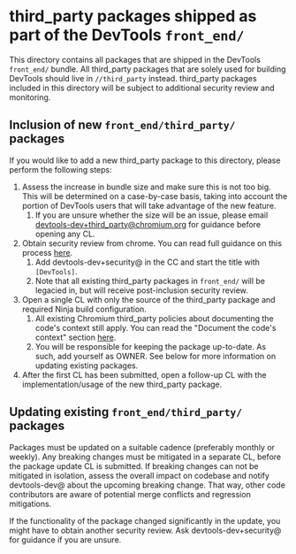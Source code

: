 # third_party packages shipped as part of the DevTools `front_end/`

This directory contains all packages that are shipped in the DevTools `front_end/` bundle.
All third_party packages that are solely used for building DevTools should live in `//third_party` instead.
third_party packages included in this directory will be subject to additional security review and monitoring.

## Inclusion of new `front_end/third_party/` packages

If you would like to add a new third_party package to this directory, please perform the following steps:

1. Assess the increase in bundle size and make sure this is not too big.
This will be determined on a case-by-case basis, taking into account the portion of DevTools users that will take advantage of the new feature.
    1. If you are unsure whether the size will be an issue, please email devtools-dev+third_party@chromium.org for guidance before opening any CL.
1. Obtain security review from chrome. You can read full guidance on this process [here](https://www.chromium.org/Home/chromium-security/security-reviews).
    1. Add devtools-dev+security@ in the CC and start the title with `[DevTools]`.
    1. Note that all existing third_party packages in `front_end/` will be legacied in, but will receive post-inclusion security review.
1. Open a single CL with only the source of the third_party package and required Ninja build configuration.
    1. All existing Chromium third_party policies about documenting the code's context still apply.
    You can read the "Document the code's context" section [here](https://chromium.googlesource.com/chromium/src.git/+/master/docs/adding_to_third_party.md#document-the-code_s-context).
    1. You will be responsible for keeping the package up-to-date.
    As such, add yourself as OWNER.
    See below for more information on updating existing packages.
1. After the first CL has been submitted, open a follow-up CL with the implementation/usage of the new third_party package.

## Updating existing `front_end/third_party/` packages

Packages must be updated on a suitable cadence (preferably monthly or weekly).
Any breaking changes must be mitigated in a separate CL, before the package update CL is submitted.
If breaking changes can not be mitigated in isolation, assess the overall impact on codebase and notify devtools-dev@ about the upcoming breaking change.
That way, other code contributors are aware of potential merge conflicts and regression mitigations.

If the functionality of the package changed significantly in the update, you might have to obtain another security review.
Ask devtools-dev+security@ for guidance if you are unsure.
